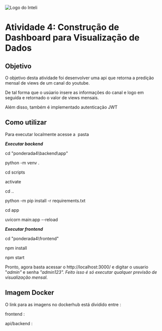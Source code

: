 ![Logo do Inteli](../assets/logo-inteli.png)

# Atividade 4: Construção de Dashboard para Visualização de Dados

## Objetivo

O objetivo desta atividade foi desenvolver uma api que retorna a predição mensal de views de um canal do youtube.

De tal forma que o usúario insere as informações do canal e logo em seguida e retornado o valor de views mensais.

Além disso, também é implementado autenticação JWT

## Como utilizar

Para executar localmente acesse a  pasta

_**Executar backend**_

cd "ponderada4\\backend\\app"

python -m venv .

cd scripts

activate

cd ..

python -m pip install -r requirements.txt

cd app

uvicorn main:app --reload

_**Executar frontend**_

cd "ponderada4\\frontend"

npm install

npm start

Pronto, agora basta acessar o http://localhost:3000/ e digitar o usuario "_admin"_ e senha _"admin123". Feito isso é só executar qualquer previsão de visualização mensal._

## Imagem Docker

O link para as imagens no dockerhub está dividido entre :

frontend :

api/backend :
